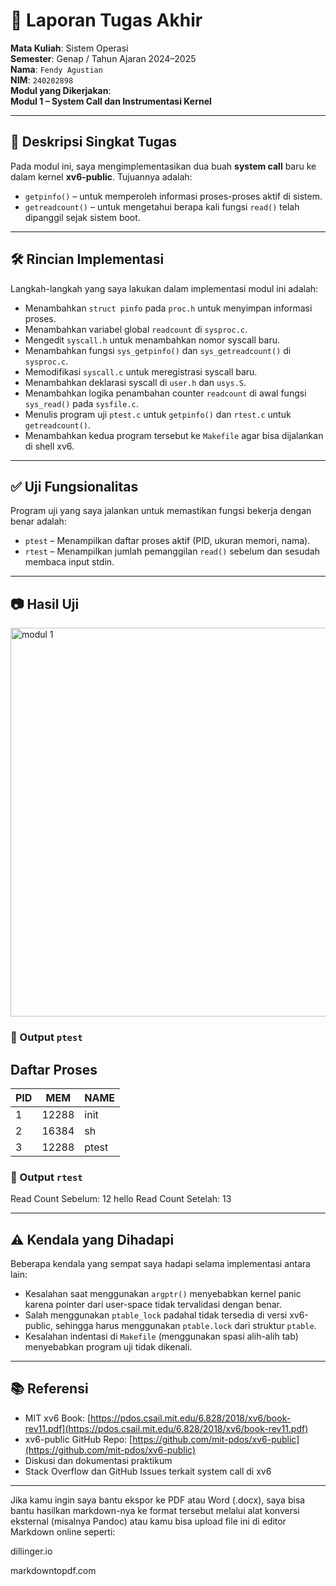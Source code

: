 # 📝 Laporan Tugas Akhir

**Mata Kuliah**: Sistem Operasi  
**Semester**: Genap / Tahun Ajaran 2024–2025  
**Nama**: `Fendy Agustian`  
**NIM**: `240202898`  
**Modul yang Dikerjakan**:  
**Modul 1 – System Call dan Instrumentasi Kernel**

---

## 📌 Deskripsi Singkat Tugas

Pada modul ini, saya mengimplementasikan dua buah **system call** baru ke dalam kernel **xv6-public**. Tujuannya adalah:

- `getpinfo()` – untuk memperoleh informasi proses-proses aktif di sistem.
- `getreadcount()` – untuk mengetahui berapa kali fungsi `read()` telah dipanggil sejak sistem boot.

---

## 🛠️ Rincian Implementasi

Langkah-langkah yang saya lakukan dalam implementasi modul ini adalah:

- Menambahkan `struct pinfo` pada `proc.h` untuk menyimpan informasi proses.
- Menambahkan variabel global `readcount` di `sysproc.c`.
- Mengedit `syscall.h` untuk menambahkan nomor syscall baru.
- Menambahkan fungsi `sys_getpinfo()` dan `sys_getreadcount()` di `sysproc.c`.
- Memodifikasi `syscall.c` untuk meregistrasi syscall baru.
- Menambahkan deklarasi syscall di `user.h` dan `usys.S`.
- Menambahkan logika penambahan counter `readcount` di awal fungsi `sys_read()` pada `sysfile.c`.
- Menulis program uji `ptest.c` untuk `getpinfo()` dan `rtest.c` untuk `getreadcount()`.
- Menambahkan kedua program tersebut ke `Makefile` agar bisa dijalankan di shell xv6.

---

## ✅ Uji Fungsionalitas

Program uji yang saya jalankan untuk memastikan fungsi bekerja dengan benar adalah:

- `ptest` – Menampilkan daftar proses aktif (PID, ukuran memori, nama).
- `rtest` – Menampilkan jumlah pemanggilan `read()` sebelum dan sesudah membaca input stdin.

---

## 📷 Hasil Uji
<img width="725" height="622" alt="modul 1" src="https://github.com/user-attachments/assets/5cd07e4f-284b-44b1-8ddf-8c564df4e508" />

### 📍 Output `ptest`

 ## Daftar Proses

| PID |   MEM   |  NAME  |
|-----|---------|--------|
|  1  | 12288   | init   |
|  2  | 16384   | sh     |
|  3  | 12288   | ptest  |

### 📍 Output `rtest`

Read Count Sebelum: 12
hello
Read Count Setelah: 13



---

## ⚠️ Kendala yang Dihadapi

Beberapa kendala yang sempat saya hadapi selama implementasi antara lain:

- Kesalahan saat menggunakan `argptr()` menyebabkan kernel panic karena pointer dari user-space tidak tervalidasi dengan benar.
- Salah menggunakan `ptable_lock` padahal tidak tersedia di versi xv6-public, sehingga harus menggunakan `ptable.lock` dari struktur `ptable`.
- Kesalahan indentasi di `Makefile` (menggunakan spasi alih-alih tab) menyebabkan program uji tidak dikenali.

---

## 📚 Referensi

- MIT xv6 Book: [https://pdos.csail.mit.edu/6.828/2018/xv6/book-rev11.pdf](https://pdos.csail.mit.edu/6.828/2018/xv6/book-rev11.pdf)
- xv6-public GitHub Repo: [https://github.com/mit-pdos/xv6-public](https://github.com/mit-pdos/xv6-public)
- Diskusi dan dokumentasi praktikum
- Stack Overflow dan GitHub Issues terkait system call di xv6

---
Jika kamu ingin saya bantu ekspor ke PDF atau Word (.docx), saya bisa bantu hasilkan markdown-nya ke format tersebut melalui alat konversi eksternal (misalnya Pandoc) atau kamu bisa upload file ini di editor Markdown online seperti:

dillinger.io

markdowntopdf.com
